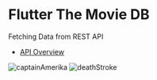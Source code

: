 # Flutter The Movie DB

Fetching Data from REST API
- [API Overview](https://www.themoviedb.org/documentation/api)

![captainAmerika](https://raw.githubusercontent.com/frkyldrm/flutter_themoviedb_api/master/assets/captainAmerica.png)
![deathStroke](https://raw.githubusercontent.com/frkyldrm/flutter_themoviedb_api/master/assets/deathStroke.png)
